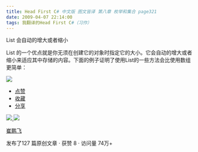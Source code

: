```yaml
---
title: Head First C# 中文版 图文皆译 第八章 枚举和集合 page321
date: 2009-04-07 22:14:00
tags: 我翻译的Head First C#（习作）
---
```

List  会自动的增大或者缩小

List
的一个优点就是你无须在创建它的对象时指定它的大小。它会自动的增大或者缩小来适应其中存储的内容。下面的例子证明了使用List的一些方法会比使用数组更简单：

![](https://p-blog.csdn.net/images/p_blog_csdn_net/cuipengfei1/EntryImages/20090407/2009-04-07_21-47-38.jpg)

  * [ 点赞  ](javascript:;)
  * [ 收藏  ](javascript:;)
  * [ 分享 ](javascript:;)

[ ![](https://profile.csdnimg.cn/5/2/5/3_cuipengfei1)
![](https://g.csdnimg.cn/static/user-reg-year/1x/11.png)
](https://blog.csdn.net/cuipengfei1)

[ 崔鹏飞 ](https://blog.csdn.net/cuipengfei1)

发布了127 篇原创文章  ·  获赞 8  ·  访问量 74万+

